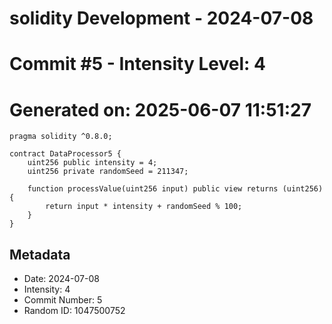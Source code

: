 ﻿# solidity Development - 2024-07-08
# Commit #5 - Intensity Level: 4
# Generated on: 2025-06-07 11:51:27
```solidity
pragma solidity ^0.8.0;

contract DataProcessor5 {
    uint256 public intensity = 4;
    uint256 private randomSeed = 211347;

    function processValue(uint256 input) public view returns (uint256) {
        return input * intensity + randomSeed % 100;
    }
}
```
## Metadata
- Date: 2024-07-08
- Intensity: 4
- Commit Number: 5
- Random ID: 1047500752

